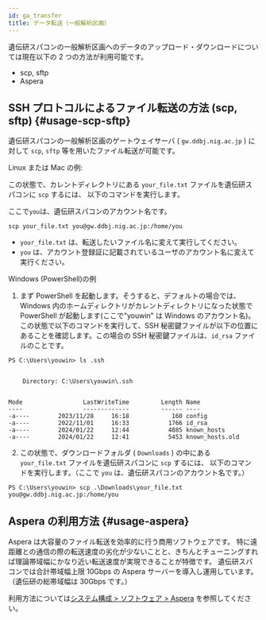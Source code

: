 ```yaml
---
id: ga_transfer
title: データ転送（一般解析区画）
---
```



遺伝研スパコンの一般解析区画へのデータのアップロード・ダウンロードについては現在以下の 2 つの方法が利用可能です。


- scp, sftp
- Aspera


##  SSH プロトコルによるファイル転送の方法 (scp, sftp) {#usage-scp-sftp}

遺伝研スパコンの一般解析区画のゲートウェイサーバ ( `gw.ddbj.nig.ac.jp` ) に対して `scp`, `sftp` 等を用いたファイル転送が可能です。

Linux または Mac の例:

この状態で、カレントディレクトリにある `your_file.txt` ファイルを遺伝研スパコンに `scp` するには、
以下のコマンドを実行します。

ここで`you`は、遺伝研スパコンのアカウント名です。

```
scp your_file.txt you@gw.ddbj.nig.ac.jp:/home/you
```

- `your_file.txt` は、転送したいファイル名に変えて実行してください。
- `you` は、アカウント登録証に記載されているユーザのアカウント名に変えて実行ください。


Windows (PowerShell)の例

1. まず PowerShell を起動します。そうすると、デフォルトの場合では、Windows 内のホームディレクトリがカレントディレクトリになった状態で PowerShell が起動します(ここで"youwin" は Windows のアカウント名)。この状態で以下のコマンドを実行して、SSH 秘密鍵ファイルが以下の位置にあることを確認します。この場合の SSH 秘密鍵ファイルは、`id_rsa` ファイルのことです。

```
PS C:\Users\youwin> ls .ssh


    Directory: C:\Users\youwin\.ssh


Mode                 LastWriteTime         Length Name
----                 -------------         ------ ----
-a----        2023/11/28     16:18            160 config
-a----        2022/11/01     16:33           1766 id_rsa
-a----        2024/01/22     12:44           4885 known_hosts
-a----        2024/01/22     12:41           5453 known_hosts.old
```

2. この状態で、ダウンロードフォルダ ( `Downloads` ) の中にある `your_file.txt` ファイルを遺伝研スパコンに `scp` するには、
以下のコマンドを実行します。（ここで `you` は、遺伝研スパコンのアカウント名です。）

```
PS C:\Users\youwin> scp .\Downloads\your_file.txt
you@gw.ddbj.nig.ac.jp:/home/you
```


## Aspera の利用方法 {#usage-aspera}

Aspera は大容量のファイル転送を効率的に行う商用ソフトウェアです。
特に遠距離との通信の際の転送速度の劣化が少ないことと、きちんとチューニングすれば理論帯域幅にかなり近い転送速度が実現できることが特徴です。
遺伝研スパコンでは合計帯域幅上限 10Gbps の Aspera サーバーを導入し運用しています。
（遺伝研の総帯域幅は 30Gbps です。）

利用方法については[システム構成 > ソフトウェア > Aspera](../software/aspera/aspera.md) を参照してください。
